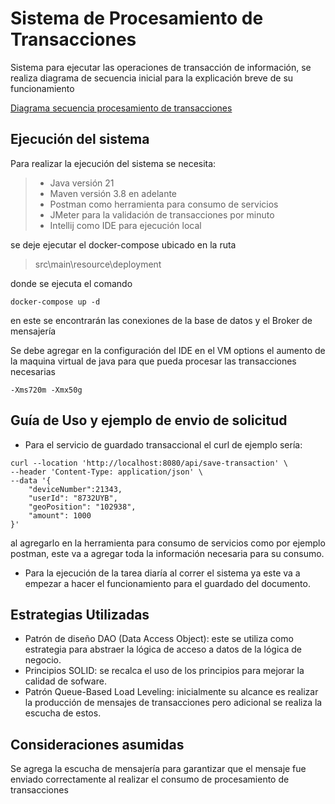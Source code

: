 # Sistema de Procesamiento de Transacciones

Sistema para ejecutar las operaciones de transacción de información, se realiza diagrama de secuencia inicial para la explicación breve de su funcionamiento

[Diagrama secuencia procesamiento de transacciones](https://app.diagrams.net/#HMariaVasquez%2Ftransactions-processing-system%2Fmain%2Ftransaction-processing-system.drawio#%7B%22pageId%22%3A%222YBvvXClWsGukQMizWep%22%7D)

## Ejecución del sistema
Para realizar la ejecución del sistema se necesita:

> - Java versión 21 
> - Maven versión 3.8 en adelante
> - Postman como herramienta para consumo de servicios
> - JMeter para la validación de transacciones por minuto
> - Intellij como IDE para ejecución local

se deje ejecutar el docker-compose ubicado en la ruta 

> src\main\resource\deployment

donde se ejecuta el comando

````
docker-compose up -d
````
en este se encontrarán las conexiones de la base de datos y el Broker de mensajería

Se debe agregar en la configuración del IDE en el VM options el aumento de la maquina virtual de java para que pueda procesar las transacciones necesarias

````
-Xms720m -Xmx50g
````

## Guía de Uso y ejemplo de envio de solicitud

- Para el servicio de guardado transaccional el curl de ejemplo sería:

````
curl --location 'http://localhost:8080/api/save-transaction' \
--header 'Content-Type: application/json' \
--data '{
    "deviceNumber":21343,
    "userId": "8732UYB",
    "geoPosition": "102938",
    "amount": 1000
}'
````

al agregarlo en la herramienta para consumo de servicios como por ejemplo postman, este va a agregar toda la información necesaria para su consumo.

- Para la ejecución de la tarea diaría al correr el sistema ya este va a empezar a hacer el funcionamiento para el guardado del documento.

## Estrategias Utilizadas

- Patrón de diseño DAO (Data Access Object): este se utiliza como estrategia para abstraer la lógica de acceso a datos de la lógica de negocio.
- Principios SOLID: se recalca el uso de los principios para mejorar la calidad de sofware.
- Patrón Queue-Based Load Leveling: inicialmente su alcance es realizar la producción de mensajes de transacciones pero adicional se realiza la escucha de estos.

## Consideraciones asumidas

Se agrega la escucha de mensajería para garantizar que el mensaje fue enviado correctamente al realizar el consumo de procesamiento de transacciones